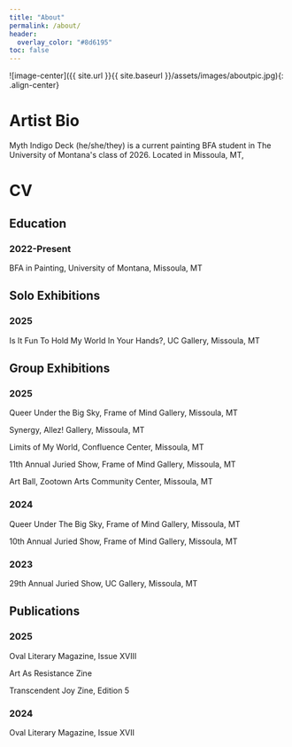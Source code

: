 ```yaml
---
title: "About"
permalink: /about/
header:
  overlay_color: "#8d6195"
toc: false
---
```

![image-center]({{ site.url }}{{ site.baseurl }}/assets/images/aboutpic.jpg){: .align-center}



# Artist Bio
Myth Indigo Deck (he/she/they) is a current painting BFA student in The University of Montana's class of 2026. Located in Missoula, MT,



# CV

## Education

### 2022-Present

BFA in Painting, University of Montana, Missoula, MT


## Solo Exhibitions

### 2025

Is It Fun To Hold My World In Your Hands?, UC Gallery, Missoula, MT


## Group Exhibitions

### 2025

Queer Under the Big Sky, Frame of Mind Gallery, Missoula, MT

Synergy, Allez! Gallery, Missoula, MT

Limits of My World, Confluence Center, Missoula, MT

11th Annual Juried Show, Frame of Mind Gallery, Missoula, MT

Art Ball, Zootown Arts Community Center, Missoula, MT

### 2024

Queer Under The Big Sky, Frame of Mind Gallery, Missoula, MT

10th Annual Juried Show, Frame of Mind Gallery, Missoula, MT

### 2023

29th Annual Juried Show, UC Gallery, Missoula, MT


## Publications

### 2025

Oval Literary Magazine, Issue XVIII

Art As Resistance Zine

Transcendent Joy Zine, Edition 5

### 2024

Oval Literary Magazine, Issue XVII
